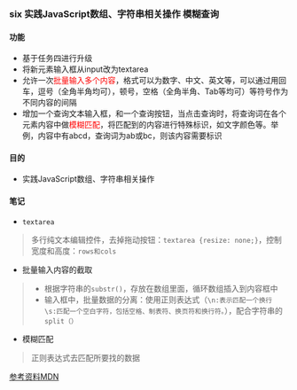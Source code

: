 ### six  实践JavaScript数组、字符串相关操作 模糊查询


#### 功能
- 基于任务四进行升级
- 将新元素输入框从input改为textarea
- 允许一次<span style="color:red">批量输入多个内容</span>，格式可以为数字、中文、英文等，可以通过用回车，逗号（全角半角均可），顿号，空格（全角半角、Tab等均可）等符号作为不同内容的间隔
- 增加一个查询文本输入框，和一个查询按钮，当点击查询时，将查询词在各个元素内容中做<span style="color:red">模糊匹配</span>，将匹配到的内容进行特殊标识，如文字颜色等。举例，内容中有abcd，查询词为ab或bc，则该内容需要标识

#### 目的
- 实践JavaScript数组、字符串相关操作
#### 笔记

- `textarea`

> 多行纯文本编辑控件，去掉拖动按钮：`textarea {resize: none;}`，控制宽度和高度：`rows和cols`

- 批量输入内容的截取
>  - 根据字符串的`substr()`，存放在数组里面，循环数组插入到内容框中
>  - 输入框中，批量数据的分离：使用正则表达式（`\n:表示匹配一个换行   \s:匹配一个空白字符，包括空格、制表符、换页符和换行符。`），配合字符串的`split（）`



- 模糊匹配
> 正则表达式去匹配所要找的数据


[参考资料MDN](https://developer.mozilla.org/zh-CN/docs/Web/JavaScript)

